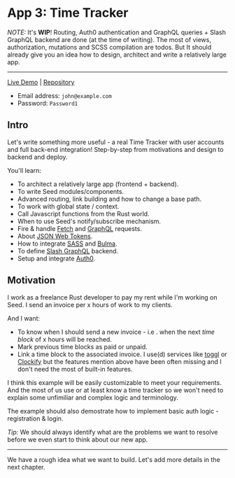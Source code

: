 # App 3: Time Tracker

_NOTE:_ It's **WIP**! Routing, Auth0 authentication and GraphQL queries + Slash GraphQL backend are done (at the time of writing). The most of views, authorization, mutations and SCSS compilation are todos. But It should already give you an idea how to design, architect and write a relatively large app.

---

[Live Demo](https://seed-app-time-tracker.netlify.app/) |  [Repository](https://github.com/MartinKavik/seed-app-time-tracker)
 - Email address: `john@example.com`
 - Password: `Password1`

## Intro

Let's write something more useful - a real Time Tracker with user accounts and full back-end integration! Step-by-step from motivations and design to backend and deploy.  

You'll learn:
- To architect a relatively large app (frontend + backend).
- To write Seed modules/components.
- Advanced routing, link building and how to change a base path.
- To work with global state / context.
- Call Javascript functions from the Rust world.
- When to use Seed's notify/subscribe mechanism.
- Fire & handle [Fetch](https://developer.mozilla.org/en-US/docs/Web/API/Fetch_API) and [GraphQL](https://graphql.org/) requests.
- About [JSON Web Tokens](https://jwt.io/).
- How to integrate [SASS](https://sass-lang.com/) and [Bulma](https://bulma.io/).
- To define [Slash GraphQL](https://dgraph.io/slash-graphql) backend.
- Setup and integrate [Auth0](https://auth0.com/).

## Motivation

I work as a freelance Rust developer to pay my rent while I'm working on Seed. I send an invoice per x hours of work to my clients. 

And I want:
  - To know when I should send a new invoice - i.e . when the next _time block_ of x hours will be reached.
  - Mark previous time blocks as paid or unpaid.
  - Link a time block to the associated invoice.
I use(d) services like [toggl](https://toggl.com/) or [Clockify](https://clockify.me/) but the features mention above have been often missing and I don't need the most of built-in features.

I think this example will be easily customizable to meet your requirements. And the most of us use or at least know a time tracker so we won't need to explain some unfimiliar and complex logic and terminology.

The example should also demostrate how to implement basic auth logic - registration & login. 

_Tip:_ We should always identify what are the problems we want to resolve before we even start to think about our new app.

---

We have a rough idea what we want to build. Let's add more details in the next chapter.
